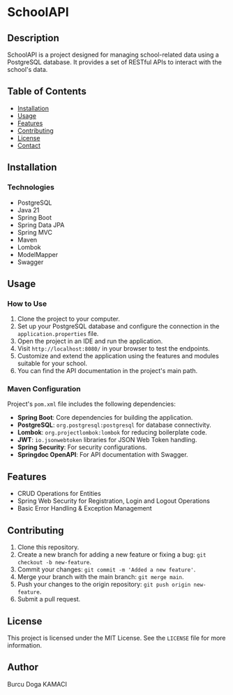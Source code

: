 # SchoolAPI

## Description
SchoolAPI is a project designed for managing school-related data using a PostgreSQL database. It provides a set of RESTful APIs to interact with the school's data.

## Table of Contents
- [Installation](#installation)
- [Usage](#usage)
- [Features](#features)
- [Contributing](#contributing)
- [License](#license)
- [Contact](#author)

## Installation

### Technologies
- PostgreSQL
- Java 21
- Spring Boot
- Spring Data JPA
- Spring MVC
- Maven
- Lombok
- ModelMapper
- Swagger

## Usage

### How to Use
1. Clone the project to your computer.
2. Set up your PostgreSQL database and configure the connection in the `application.properties` file.
3. Open the project in an IDE and run the application.
4. Visit `http://localhost:8080/` in your browser to test the endpoints.
5. Customize and extend the application using the features and modules suitable for your school.
6. You can find the API documentation in the project's main path.

### Maven Configuration
Project's `pom.xml` file includes the following dependencies:

- **Spring Boot**: Core dependencies for building the application.
- **PostgreSQL**: `org.postgresql:postgresql` for database connectivity.
- **Lombok**: `org.projectlombok:lombok` for reducing boilerplate code.
- **JWT**: `io.jsonwebtoken` libraries for JSON Web Token handling.
- **Spring Security**: For security configurations.
- **Springdoc OpenAPI**: For API documentation with Swagger.

## Features

- CRUD Operations for Entities
- Spring Web Security for Registration, Login and Logout Operations
- Basic Error Handling & Exception Management

## Contributing

1. Clone this repository.
2. Create a new branch for adding a new feature or fixing a bug: `git checkout -b new-feature`.
3. Commit your changes: `git commit -m 'Added a new feature'`.
4. Merge your branch with the main branch: `git merge main`.
5. Push your changes to the origin repository: `git push origin new-feature`.
6. Submit a pull request.

## License

This project is licensed under the MIT License. See the `LICENSE` file for more information.

## Author

Burcu Doga KAMACI
